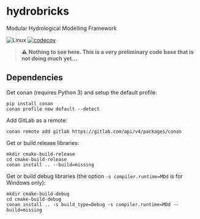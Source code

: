 # hydrobricks
Modular Hydrological Modelling Framework

![Linux](https://github.com/hydrobricks/hydrobricks/workflows/CMake/badge.svg)
[![codecov](https://codecov.io/gh/hydrobricks/hydrobricks/branch/main/graph/badge.svg?token=G1PBSK8EG2)](https://codecov.io/gh/hydrobricks/hydrobricks)

> :warning: **Nothing to see here. This is a very preliminary code base that is not doing much yet...**

## Dependencies

Get conan (requires Python 3) and setup the default profile:
```
pip install conan
conan profile new default --detect
```

Add GitLab as a remote:
```
conan remote add gitlab https://gitlab.com/api/v4/packages/conan
```

Get or build release libraries:
```
mkdir cmake-build-release
cd cmake-build-release
conan install .. --build=missing
```

Get or build debug libraries (the option ``-s compiler.runtime=MDd`` is for Windows only):
```
mkdir cmake-build-debug
cd cmake-build-debug
conan install .. -s build_type=Debug -s compiler.runtime=MDd --build=missing  
```
